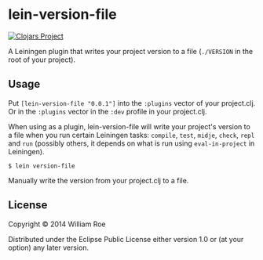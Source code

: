 # lein-version-file

[![Clojars Project](http://clojars.org/lein-version-file/latest-version.svg)](http://clojars.org/lein-version-file)

A Leiningen plugin that writes your project version to a file
(`./VERSION` in the root of your project).

## Usage

Put `[lein-version-file "0.0.1"]` into the `:plugins` vector of your
project.clj. Or in the `:plugins` vector in the `:dev` profile in your project.clj.

When using as a plugin, lein-version-file will write your project's
version to a file when you run certain Leiningen tasks: `compile`,
`test`, `midje`, `check`, `repl` and `run` (possibly others, it
depends on what is run using `eval-in-project` in Leiningen).

    $ lein version-file

Manually write the version from your project.clj to a file.

## License

Copyright © 2014 William Roe

Distributed under the Eclipse Public License either version 1.0 or (at
your option) any later version.
